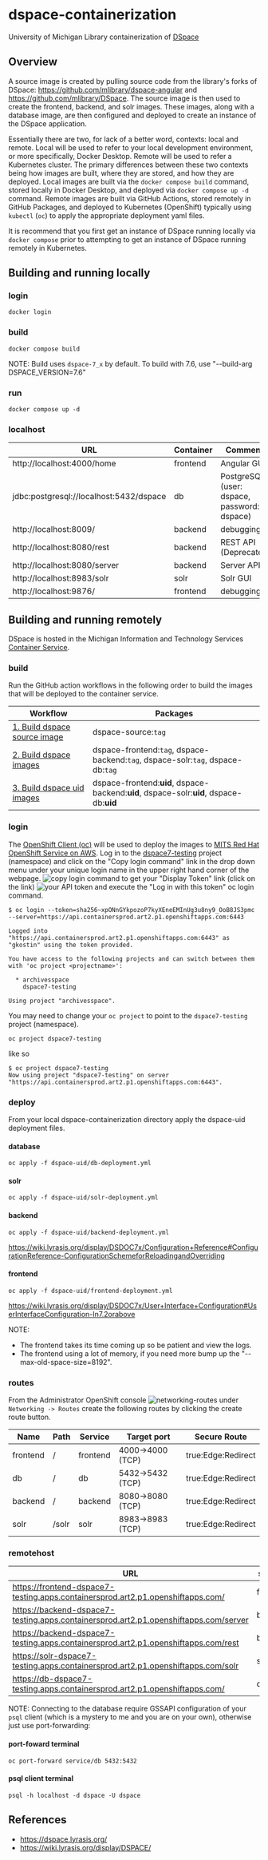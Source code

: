 # dspace-containerization
University of Michigan Library containerization of [DSpace](https://dspace.lyrasis.org/)
## Overview

A source image is created by pulling source code from the library's forks of DSpace: https://github.com/mlibrary/dspace-angular and  https://github.com/mlibrary/DSpace. The source image is then used to create the frontend, backend, and solr images. These images, along with a database image, are then configured and deployed to create an instance of the DSpace application.  

Essentially there are two, for lack of a better word, contexts: local and remote. Local will be used to refer to your local development environment, or more specifically, Docker Desktop. Remote will be used to refer a Kubernetes cluster. The primary differences between these two contexts being how images are built, where they are stored, and how they are deployed. Local images are built via the `docker compose build` command, stored locally in Docker Desktop, and deployed via `docker compose up -d` command. Remote images are built via GitHub Actions, stored remotely in GitHub Packages, and deployed to Kubernetes (OpenShift) typically using `kubectl` (`oc`) to apply the appropriate deployment yaml files.

It is recommend that you first get an instance of DSpace running locally via `docker compose` prior to attempting to get an instance of DSpace running remotely in Kubernetes.

## Building and running locally

### login
```shell
docker login
```
### build
```shell
docker compose build
```
NOTE: Build uses `dspace-7_x` by default. To build with 7.6, use "--build-arg DSPACE_VERSION=7.6"

### run
``` shell
docker compose up -d
```
### localhost
| URL                                     | Container | Comments                                     |
|-----------------------------------------|-----------|----------------------------------------------|
| http://localhost:4000/home              | frontend  | Angular GUI                                  |
| jdbc:postgresql://localhost:5432/dspace | db        | PostgreSQL  (user: dspace, password: dspace) |
| http://localhost:8009/                  | backend   | debugging???                                 |
| http://localhost:8080/rest              | backend   | REST API (Deprecated)                        |
| http://localhost:8080/server            | backend   | Server API                                   |
| http://localhost:8983/solr              | solr      | Solr GUI                                     |
| http://localhost:9876/                  | frontend  | debugging???                                 |

## Building and running remotely

DSpace is hosted in the Michigan Information and Technology Services [Container Service](https://its.umich.edu/computing/virtualization-cloud/container-service/).
### build
Run the GitHub action workflows in the following order to build the images that will be deployed to the container service.

| Workflow                                                                                                                        | Packages                                                                                 |
|---------------------------------------------------------------------------------------------------------------------------------|------------------------------------------------------------------------------------------|
| [1. Build dspace source image](https://github.com/mlibrary/dspace-containerization/actions/workflows/build-source-image.yml)    | dspace-source:`tag`                                                                      |
| [2. Build dspace images](https://github.com/mlibrary/dspace-containerization/actions/workflows/build-dspace-images.yml)         | dspace-frontend:`tag`, dspace-backend:`tag`, dspace-solr:`tag`, dspace-db:`tag`          |
| [3. Build dspace uid images](https://github.com/mlibrary/dspace-containerization/actions/workflows/build-dspace-uid-images.yml) | dspace-frontend:**uid**, dspace-backend:**uid**, dspace-solr:**uid**, dspace-db:**uid**  |
### login
The [OpenShift Client (oc)](https://docs.openshift.com/container-platform/4.13/cli_reference/openshift_cli/getting-started-cli.html) will be used to deploy the images to [MITS Red Hat OpenShift Service on AWS](https://containers.aws.web.umich.edu/). Log in to the [dspace7-testing](https://console-openshift-console.apps.containersprod.art2.p1.openshiftapps.com/topology/ns/dspace7-testing?view=list) project (namespace) and click on the "Copy login command" link in the drop down menu under your unique login name in the upper right hand corner of the webpage. ![copy login command](images/copy-login-command.png) to get your "Display Token" link (click on the link) ![your API token](images/your-api-token.png) and execute the "Log in with this token" oc login command.
```
$ oc login --token=sha256~xpONnGYkpozoP7kyXEneEMInUg3u8ny9_OoB8JS3pmc --server=https://api.containersprod.art2.p1.openshiftapps.com:6443

Logged into "https://api.containersprod.art2.p1.openshiftapps.com:6443" as "gkostin" using the token provided.

You have access to the following projects and can switch between them with 'oc project <projectname>':

  * archivesspace
    dspace7-testing

Using project "archivesspace".
```
You may need to change your `oc project` to point to the `dspace7-testing` project (namespace).
```shell
oc project dspace7-testing
```
like so
```
$ oc project dspace7-testing
Now using project "dspace7-testing" on server "https://api.containersprod.art2.p1.openshiftapps.com:6443".
```
### deploy
From your local dspace-containerization directory apply the dspace-uid deployment files.
#### database
```shell
oc apply -f dspace-uid/db-deployment.yml
```
#### solr
```shell
oc apply -f dspace-uid/solr-deployment.yml
```
#### backend
```shell
oc apply -f dspace-uid/backend-deployment.yml
```
https://wiki.lyrasis.org/display/DSDOC7x/Configuration+Reference#ConfigurationReference-ConfigurationSchemeforReloadingandOverriding
#### frontend
```shell
oc apply -f dspace-uid/frontend-deployment.yml
```
https://wiki.lyrasis.org/display/DSDOC7x/User+Interface+Configuration#UserInterfaceConfiguration-In7.2orabove

NOTE: 
 * The frontend takes its time coming up so be patient and view the logs.
 * The frontend using a lot of memory, if you need more bump up the "--max-old-space-size=8192".
### routes
From the Administrator OpenShift console ![networking-routes](images/networking-routes.png) under `Networking -> Routes` create the following routes by clicking the create route button.

| Name     | Path    | Service  | Target port      | Secure Route       |
|----------|---------|----------|------------------|--------------------|
| frontend | /       | frontend | 4000->4000 (TCP) | true:Edge:Redirect |
| db       | /       | db       | 5432->5432 (TCP) | true:Edge:Redirect |
| backend  | /       | backend  | 8080->8080 (TCP) | true:Edge:Redirect |
| solr     | /solr   | solr     | 8983->8983 (TCP) | true:Edge:Redirect |

### remotehost

| URL                                                                                  | service  | comment               |
|--------------------------------------------------------------------------------------|----------|-----------------------|
| https://frontend-dspace7-testing.apps.containersprod.art2.p1.openshiftapps.com/      | frontend | Angular GUI           |
| https://backend-dspace7-testing.apps.containersprod.art2.p1.openshiftapps.com/server | backend  | Server API            |
| https://backend-dspace7-testing.apps.containersprod.art2.p1.openshiftapps.com/rest   | backend  | REST API (deprecated) |
| https://solr-dspace7-testing.apps.containersprod.art2.p1.openshiftapps.com/solr      | solr     | Solr GUI              |
| https://db-dspace7-testing.apps.containersprod.art2.p1.openshiftapps.com/            | db       | PostgreSQL            |

NOTE: Connecting to the database require GSSAPI configuration of your `psql` client (which is a mystery to me and you are on your own), otherwise just use port-forwarding:
#### port-foward terminal
```shell
oc port-forward service/db 5432:5432
```
#### psql client terminal
```shell
psql -h localhost -d dspace -U dspace
```
## References
* https://dspace.lyrasis.org/
* https://wiki.lyrasis.org/display/DSPACE/
